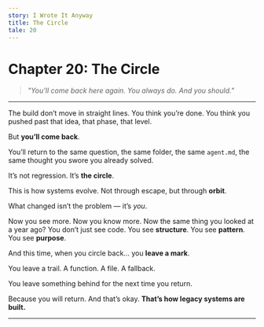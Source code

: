 ```yaml
---
story: I Wrote It Anyway
title: The Circle
tale: 20
---
```


# Chapter 20: The Circle

> *"You’ll come back here again. You always do. And you should."*

---

The build don’t move in straight lines.
You think you’re done.
You think you pushed past that idea, that phase, that level.

But **you’ll come back**.

You’ll return to the same question,
the same folder,
the same `agent.md`,
the same thought you swore you already solved.

It’s not regression.
It’s **the circle**.

This is how systems evolve.
Not through escape,
but through **orbit**.

What changed isn’t the problem —
it’s *you*.

Now you see more.
Now you know more.
Now the same thing you looked at a year ago?
You don’t just see code.
You see **structure**.
You see **pattern**.
You see **purpose**.

And this time, when you circle back…
you **leave a mark**.

You leave a trail.
A function.
A file.
A fallback.

You leave something behind
for the next time you return.

Because you will return.
And that’s okay.
**That’s how legacy systems are built.**

---

